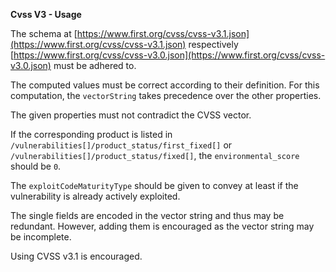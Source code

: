 **Cvss V3 - Usage**

The schema at [https://www.first.org/cvss/cvss-v3.1.json](https://www.first.org/cvss/cvss-v3.1.json) respectively [https://www.first.org/cvss/cvss-v3.0.json](https://www.first.org/cvss/cvss-v3.0.json) must be adhered to.

The computed values must be correct according to their definition.
For this computation, the `vectorString` takes precedence over the other properties.

The given properties must not contradict the CVSS vector.

If the corresponding product is listed in `/vulnerabilities[]/product_status/first_fixed[]` or `/vulnerabilities[]/product_status/fixed[]`, the `environmental_score` should be `0`.

The `exploitCodeMaturityType` should be given to convey at least if the vulnerability is already actively exploited.

The single fields are encoded in the vector string and thus may be redundant.
However, adding them is encouraged as the vector string may be incomplete.

Using CVSS v3.1 is encouraged.
